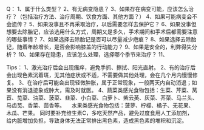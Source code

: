 

Q：
1、属于什么类型？
2、有无病变隐患？
3、如果存在病变可能，应该怎么治疗？（包括治疗方法、治疗周期、饮食方面、其他方面？）
4、如果可能病变会不会遗传？
5、如果没事且不再采取治疗，以后需要怎样去保护它？
6、如果没事但想要去除胎记，应该选用什么方式，周期又是多久，手术期间和手术后都需要注意的哪些事情？
7、如果选择去除胎记是否可以尽量减少疤痕？
8、如果选择去除胎记，随着年龄增长，是否会影响膝盖的行动能力？
9、如果是安全的，利弊得失分析？
10、如果存在隐患，应该怎么处理，选择哪个季节来治疗？
11、

Tips：
1、激光治疗后会出现瘙痒，避免手抓、擦拭、阳光直射。
2、有的治疗后会出现色素沉着斑，无其他症状或不适，不需要做其他处理，会在几个月内慢慢修复。
3、在治疗后可能会出现轻微肿胀，属于正常现象，一般两天内自动消退；如果没有消退迹象或肿大，需及时就医。
4、蔬菜类感光食物包括：生菜、芹菜、莴苣、苋菜、油菜、菠菜、韭菜、小白菜、白萝卜、紫云英、灰菜、芥菜、马兰头、马齿苋、香菜、茴香等。
    　水果类感光食物包括：菠萝、柠檬、橘子、无花果、木瓜、芒果。
        同时要补充维生素C，多吃天然产品，避免过度食用人工添加剂，给内脏增加负担，导致身体无法正常排出黑色素，造成黑色素的堆积和沉淀。